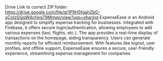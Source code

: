 Drive Link to correct ZIP folder: https://drive.google.com/file/d/1P9H5fgahZbG-sCoIzGQoW4cHxg79Mmqo/view?usp=sharing
ExpenseEase is an Android app designed to simplify expense tracking for businesses. Integrated with Firebase, it offers secure login/authentication, allowing employees to add various expenses (taxi, flights, etc.). The app provides a real-time display of transactions on the homepage, aiding transparency. Users can generate monthly reports for efficient reimbursement. With features like logout, user profiles, and offline support, ExpenseEase ensures a secure, user-friendly experience, streamlining expense management for companies.
